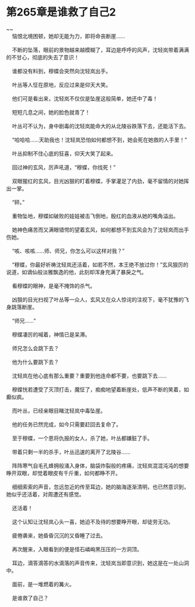 # 第265章是谁救了自己2
~~<br>&nbsp;&nbsp;&nbsp;&nbsp;恼恨北境困顿，她却无能为力，即将命丧断崖……<br><br>&nbsp;&nbsp;&nbsp;&nbsp;不断的坠落，眼前的景物越来越模糊了，耳边是呼呼的风声，沈轻岚带着满满的不甘心，彻底的失去了意识！<br><br>&nbsp;&nbsp;&nbsp;&nbsp;谁都没有料到，穆蝶会突然向沈轻岚出手。<br><br>&nbsp;&nbsp;&nbsp;&nbsp;叶丛等人怔在原地，反应过来是仰天大笑。<br><br>&nbsp;&nbsp;&nbsp;&nbsp;他们可是看出来，沈轻岚不仅仅是坠崖这般简单，她还中了毒！<br><br>&nbsp;&nbsp;&nbsp;&nbsp;短短几息之间，她的脸色就青了！<br><br>&nbsp;&nbsp;&nbsp;&nbsp;叶丛可不认为，身中剧毒的沈轻岚能命大的从北陵谷跌落下去，还能活下去。<br><br>&nbsp;&nbsp;&nbsp;&nbsp;“哈哈哈……天助我也！沈轻岚恐怕如何都想不到，她会死在她救的人手里！”<br><br>&nbsp;&nbsp;&nbsp;&nbsp;叶丛抑制不住心底的狂喜，仰天大笑了起来。<br><br>&nbsp;&nbsp;&nbsp;&nbsp;回过神的玄风，厉声吼道，“穆蝶，你找死！”<br><br>&nbsp;&nbsp;&nbsp;&nbsp;双眼猩红的玄风，目光凶狠的盯着穆蝶，手掌灌足了内劲，毫不留情的对她挥出一掌。<br><br>&nbsp;&nbsp;&nbsp;&nbsp;“砰。”<br><br>&nbsp;&nbsp;&nbsp;&nbsp;重物坠地，穆蝶如破败的娃娃被击飞倒地，殷红的血液从她的嘴角溢出。<br><br>&nbsp;&nbsp;&nbsp;&nbsp;她神色痛苦而又满眼错愕的望着玄风，如何都想不到玄风会为了沈轻岚而出手伤她。<br><br>&nbsp;&nbsp;&nbsp;&nbsp;“咳、咳咳……师、师兄，你怎么可以这样对我？”<br><br>&nbsp;&nbsp;&nbsp;&nbsp;“穆蝶，你最好祈祷沈轻岚还活着，如若不然，本王绝不放过你！”玄风狠厉的说道，如谪仙般淡雅飘逸的他，此刻却浑身充满了暴戾之气。<br><br>&nbsp;&nbsp;&nbsp;&nbsp;看穆蝶的眼神，是毫不掩饰的杀气。<br><br>&nbsp;&nbsp;&nbsp;&nbsp;凶狠的目光扫视了叶丛等一众人，玄风又在众人惊诧的注视下，毫不犹豫的飞身跳落断崖。<br><br>&nbsp;&nbsp;&nbsp;&nbsp;“师兄……”<br><br>&nbsp;&nbsp;&nbsp;&nbsp;穆蝶凄厉的喊着，神情已是呆滞。<br><br>&nbsp;&nbsp;&nbsp;&nbsp;师兄怎么会跳下去？<br><br>&nbsp;&nbsp;&nbsp;&nbsp;他为什么要跳下去？<br><br>&nbsp;&nbsp;&nbsp;&nbsp;沈轻岚在他心底有那么重要？重要到他连命都不要，也要跳下去……<br><br>&nbsp;&nbsp;&nbsp;&nbsp;穆蝶恍若遭受了灭顶打击，魔怔了，痴痴地望着断崖处，低声不断的笑着，如癫似疯。<br><br>&nbsp;&nbsp;&nbsp;&nbsp;而叶丛，已经亲眼目睹沈轻岚中毒坠崖。<br><br>&nbsp;&nbsp;&nbsp;&nbsp;他的任务已然完成，如今只需要赶回去复命了。<br><br>&nbsp;&nbsp;&nbsp;&nbsp;至于穆蝶，一个恩将仇报的女人，杀了她，叶丛都嫌脏了手。<br><br>&nbsp;&nbsp;&nbsp;&nbsp;带着只剩一半的杀手，叶丛迅速的离开了北陵谷……<br><br>&nbsp;&nbsp;&nbsp;&nbsp;阵阵寒气自毛孔蜂拥般涌入身体，脑袋炸裂般的疼痛，沈轻岚混混沌沌的想要睁开双眼，却觉着眼皮有千斤重，如何都睁不开。<br><br>&nbsp;&nbsp;&nbsp;&nbsp;细细索索的声音，忽远忽近的传至耳边，她的脑海逐渐清明，也已然意识到，她似乎还活着，对周遭还有感觉。<br><br>&nbsp;&nbsp;&nbsp;&nbsp;还活着！<br><br>&nbsp;&nbsp;&nbsp;&nbsp;这个认知让沈轻岚心头一喜，她迫不及待的想要睁开眼，却徒劳无功。<br><br>&nbsp;&nbsp;&nbsp;&nbsp;疲倦袭来，她昏昏沉沉的又昏睡了过去。<br><br>&nbsp;&nbsp;&nbsp;&nbsp;再次醒来，入眼看到的便是怪石嶙峋黑压压的一方洞顶。<br><br>&nbsp;&nbsp;&nbsp;&nbsp;耳边，滴答滴答的水滴落的声音传来，沈轻岚当即意识到，她这是在一处山洞中。<br><br>&nbsp;&nbsp;&nbsp;&nbsp;面前，是一堆燃着的篝火。<br><br>&nbsp;&nbsp;&nbsp;&nbsp;是谁救了自己？<br><br>
                    

<script>_fwqdsqadxfw()</script>
<div><script>_dfwf1dw();</script></div>
<div><script>_dfwf1agdw();</script></div>
                